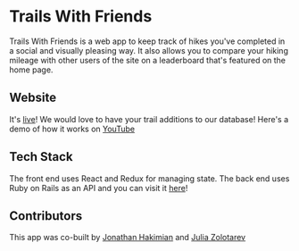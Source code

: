 # Trails With Friends

Trails With Friends is a web app to keep track of hikes you've completed in a social and visually pleasing way. It also allows you to compare your hiking mileage with other users of the site on a leaderboard that's featured on the home page. 

## Website

It's [live](https://trails-with-friends.netlify.app/)! We would love to have your trail additions to our database! Here's a demo of how it works on [YouTube](https://youtu.be/Cy04tb8r7jY)

## Tech Stack
The front end uses React and Redux for managing state. The back end uses Ruby on Rails as an API and you can visit it [here](https://github.com/jzolo22/trails-with-friends-backend)!


## Contributors
This app was co-built by [Jonathan Hakimian](https://github.com/jonnyhak) and [Julia Zolotarev](https://github.com/jzolo22)
